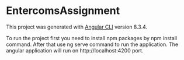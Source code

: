 # EntercomsAssignment

This project was generated with [Angular CLI](https://github.com/angular/angular-cli) version 8.3.4.

To run the project first you need to install npm packages by npm install command.
After that use ng serve command to run the application. The angular application will run on http://localhost:4200 port.
